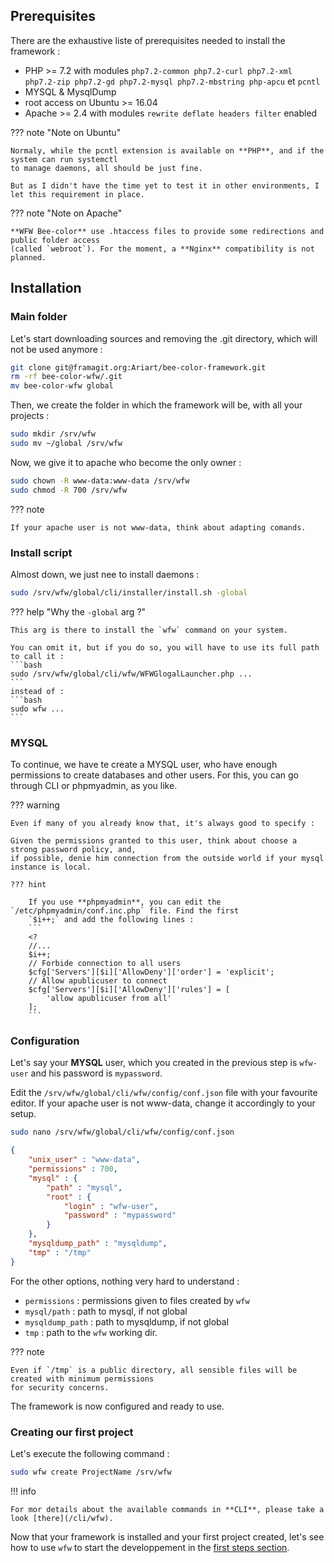 ## Prerequisites

There are the exhaustive liste of prerequisites needed to install the framework :
  
  - PHP >= 7.2 with modules `php7.2-common php7.2-curl php7.2-xml php7.2-zip php7.2-gd php7.2-mysql php7.2-mbstring php-apcu` et `pcntl`
  - MYSQL & MysqlDump
  - root access on Ubuntu >= 16.04
  - Apache >= 2.4 with modules `rewrite deflate headers filter` enabled
  
??? note "Note on Ubuntu"

    Normaly, while the pcntl extension is available on **PHP**, and if the system can run systemctl
    to manage daemons, all should be just fine.

    But as I didn't have the time yet to test it in other environments, I let this requirement in place.

??? note "Note on Apache"

    **WFW Bee-color** use .htaccess files to provide some redirections and public folder access
    (called `webroot`). For the moment, a **Nginx** compatibility is not planned.

## Installation

### Main folder

Let's start downloading sources and removing the .git directory, which will not be used anymore :

``` bash
git clone git@framagit.org:Ariart/bee-color-framework.git
rm -rf bee-color-wfw/.git
mv bee-color-wfw global
```

Then, we create the folder in which the framework will be, with all your projects :

``` bash
sudo mkdir /srv/wfw
sudo mv ~/global /srv/wfw
```

Now, we give it to apache who become the only owner :

``` bash
sudo chown -R www-data:www-data /srv/wfw
sudo chmod -R 700 /srv/wfw
```

??? note

	If your apache user is not www-data, think about adapting comands.

### Install script

Almost down, we just nee to install daemons :

``` bash
sudo /srv/wfw/global/cli/installer/install.sh -global
```

??? help "Why the `-global` arg ?"

	This arg is there to install the `wfw` command on your system.

	You can omit it, but if you do so, you will have to use its full path to call it :
    ```bash
    sudo /srv/wfw/global/cli/wfw/WFWGlogalLauncher.php ...
    ```
    instead of :
    ```bash
    sudo wfw ...
    ```

### MYSQL

To continue, we have te create a MYSQL user, who have enough permissions to create databases and other users.
For this, you can go through CLI or phpmyadmin, as you like.

??? warning

	Even if many of you already know that, it's always good to specify :

	Given the permissions granted to this user, think about choose a strong password policy, and,
	if possible, denie him connection from the outside world if your mysql instance is local.

    ??? hint

		If you use **phpmyadmin**, you can edit the `/etc/phpmyadmin/conf.inc.php` file. Find the first
		`$i++;` and add the following lines :
        ```
        <?
        //...
        $i++;
        // Forbide connection to all users
        $cfg['Servers'][$i]['AllowDeny']['order'] = 'explicit';
        // Allow apublicuser to connect
        $cfg['Servers'][$i]['AllowDeny']['rules'] = [
            'allow apublicuser from all'
        ];
        ```

### Configuration

Let's say your **MYSQL** user, which you created in the previous step is `wfw-user` and his password
is `mypassword`.

Edit the `/srv/wfw/global/cli/wfw/config/conf.json` file with your favourite editor. If your apache user is not
www-data, change it accordingly to your setup.

``` bash
sudo nano /srv/wfw/global/cli/wfw/config/conf.json
```

``` json hl_lines="2 7 8"
{
	"unix_user" : "www-data",
	"permissions" : 700,
	"mysql" : {
		"path" : "mysql",
		"root" : {
			"login" : "wfw-user",
			"password" : "mypassword"
		}
	},
	"mysqldump_path" : "mysqldump",
	"tmp" : "/tmp"
}
```

For the other options, nothing very hard to understand :

- `permissions` : permissions given to files created by `wfw`
- `mysql/path` : path to mysql, if not global
- `mysqldump_path` : path to mysqldump, if not global
- `tmp` : path to the `wfw` working dir.

??? note

	Even if `/tmp` is a public directory, all sensible files will be created with minimum permissions
	for security concerns.

The framework is now configured and ready to use.

### Creating our first project

Let's execute the following command :

```bash
sudo wfw create ProjectName /srv/wfw
```

!!! info

	For mor details about the available commands in **CLI**, please take a look [there](/cli/wfw).

Now that your framework is installed and your first project created, let's see how to use `wfw` to
 start the developpement in the [first steps section](/general/first_steps/tree/).